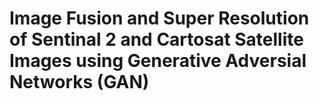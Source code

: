 # Image Fusion and Super Resolution of Sentinal 2 and Cartosat Satellite Images using Generative Adversial Networks (GAN)
